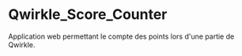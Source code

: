 # Qwirkle_Score_Counter
Application web permettant le compte des points lors d'une partie de Qwirkle.
